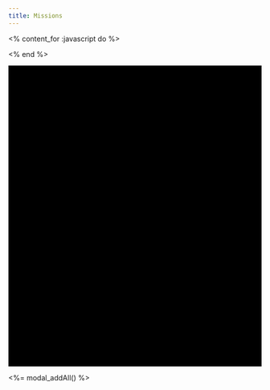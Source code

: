 ```yaml
---
title: Missions
---
```

<% content_for :javascript do %>
<script src="https://cdnjs.cloudflare.com/ajax/libs/sigma.js/2.4.0/sigma.min.js"></script>
<script src="https://cdnjs.cloudflare.com/ajax/libs/graphology/0.25.4/graphology.umd.min.js"></script>
<script>
    // Create a graphology graph
    const graph = new graphology.Graph();

    var ssys = [<%= out = ""
    @items.find_all('/ssys/*.md').each do |s|
        out += "{ name:\"#{s[:name]}\", x:#{s[:x]}, y:#{s[:y]} },\n"
    end
    out %>];
    var n = ssys.length;
    for (var i=0; i<n; i++) {
        var s = ssys[i];
        graph.addNode( s.name, { label: s.name, x: s.x, y: s.y, size: 5, color: "white", borderColor: "white" } );
    }
    var jumps = [<%= out = ""
    @items.find_all('/ssys/*.md').each do |s|
        s[:jumps].each do |j|
            if s[:name] < j[:target]
                out += "{ a:\"#{s[:name]}\", b:\"#{j[:target]}\", h:#{j[:hidden]} },\n"
            end
        end
    end
    out %>];
    var nj = jumps.length;
    for (var i=0; i<nj; i++) {
        var j = jumps[i];
        graph.addEdge( j.a, j.b, { size: 2, color: (j.h) ? 'red' :'blue' } );
    }

    //graph.addNode("1", { label: "Node 1", x: 0, y: 0, size: 10, color: "blue" });
    //graph.addNode("2", { label: "Node 2", x: 1, y: 1, size: 20, color: "red" });
    //graph.addEdge("1", "2", { size: 5, color: "purple" });

    // Instantiate sigma.js and render the graph
    const sigmaInstance = new Sigma( graph, document.getElementById("starmap"), {
        labelColor: { color: "white" },
        //doubleClickEnabled: false,
        //defaultNodeType: "bordered",
        //nodeProgramClasses: {
        //    bordered: NodeBorderProgram,
        //},
    } );
    sigmaInstance.on('doubleClickNode', function(event) {
        //var node = data.node;
        //var x = data.event.x;
        //var y = data.event.y;
        //console.log( node, x, y );
        const ssysModal = new bootstrap.Modal('div.modal[data-Name="'+event.node+'"]');
        ssysModal.show();
        event.preventSigmaDefault();
    });
</script>
<% end %>

<div id="starmap" style="width: 100%; height: 600px; background: black"></div>

<%= modal_addAll() %>
